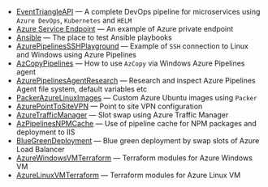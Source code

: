- [EventTriangleAPI](https://github.com/EventTriangle/EventTriangleAPI) &mdash; A complete DevOps pipeline for
  microservices using `Azure DevOps`, `Kubernetes` and `HELM`
- [Azure Service Endpoint](https://github.com/kolosovpetro/AzureServiceEndpoint) &mdash; An example of Azure private
  endpoint
- [Ansible](https://github.com/kolosovpetro/Ansible) &mdash; The place to test Ansible playbooks
- [AzurePipelinesSSHPlayground](https://github.com/kolosovpetro/AzurePipelinesSSHPlayground) &mdash; Example of `SSH`
  connection to Linux and Windows using Azure Pipelines
- [AzCopyPipelines](https://github.com/kolosovpetro/AzCopyPipelines) &mdash; How to use `AzCopy` via Windows Azure
  Pipelines agent
- [AzurePipelinesAgentResearch](https://github.com/kolosovpetro/AzurePipelinesAgentResearch) &mdash; Research and
  inspect Azure Pipelines Agent file system, default variables etc
- [PackerAzureLinuxImages](https://github.com/kolosovpetro/PackerAzureLinuxImages) &mdash; Custom Azure Ubuntu images
  using `Packer`
- [AzurePointToSiteVPN](https://github.com/kolosovpetro/AzurePointToSiteVPN) &mdash; Point to site VPN configuration
- [AzureTrafficManager](https://github.com/kolosovpetro/AzureTrafficManager) &mdash; Slot swap using Azure Traffic
  Manager
- [AzPipelinesNPMCache](https://github.com/kolosovpetro/AzPipelinesNPMCache) &mdash; Use of pipeline cache for NPM
  packages and deployment to IIS
- [BlueGreenDeployment](https://github.com/kolosovpetro/BlueGreenDeployment) &mdash; Blue green deployment by swap slots
  of Azure Load Balancer
- [AzureWindowsVMTerraform](https://github.com/kolosovpetro/AzureWindowsVMTerraform) &mdash; Terraform modules for Azure
  Windows VM
- [AzureLinuxVMTerraform](https://github.com/kolosovpetro/AzureLinuxVMTerraform) &mdash; Terraform modules for Azure
  Linux VM